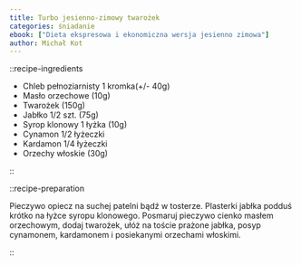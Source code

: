 ```yaml
---
title: Turbo jesienno-zimowy twarożek
categories: śniadanie
ebook: ["Dieta ekspresowa i ekonomiczna wersja jesienno zimowa"]
author: Michał Kot
---
```


::recipe-ingredients

- Chleb pełnoziarnisty 1 kromka(+/- 40g)
- Masło orzechowe (10g)
- Twarożek (150g)
- Jabłko 1/2 szt. (75g)
- Syrop klonowy 1 łyżka (10g)
- Cynamon 1/2 łyżeczki
- Kardamon 1/4 łyżeczki
- Orzechy włoskie (30g)

::

::recipe-preparation

Pieczywo opiecz na suchej patelni bądź w tosterze. Plasterki jabłka podduś krótko na łyżce syropu klonowego. Posmaruj pieczywo cienko masłem orzechowym, dodaj twarożek, ułóż na toście prażone jabłka, posyp cynamonem, kardamonem i posiekanymi orzechami włoskimi.

::